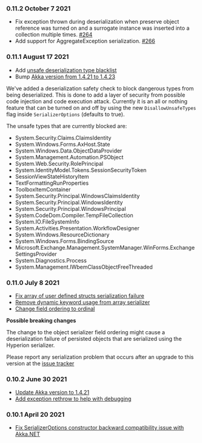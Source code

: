 ### 0.11.2 October 7 2021 ####
* Fix exception thrown during deserialization when preserve object reference was turned on 
  and a surrogate instance was inserted into a collection multiple times. [#264](https://github.com/akkadotnet/Hyperion/pull/264)
* Add support for AggregateException serialization. [#266](https://github.com/akkadotnet/Hyperion/pull/266)

### 0.11.1 August 17 2021 ####
* Add [unsafe deserialization type blacklist](https://github.com/akkadotnet/Hyperion/pull/242)
* Bump [Akka version from 1.4.21 to 1.4.23](https://github.com/akkadotnet/Hyperion/pull/246)

We've added a deserialization safety check to block dangerous types from being deserialized. 
This is done to add a layer of security from possible code injection and code execution attack.
Currently it is an all or nothing feature that can be turned on and off by using the new `DisallowUnsafeTypes` flag inside `SerializerOptions` (defaults to true).

The unsafe types that are currently blocked are:
- System.Security.Claims.ClaimsIdentity
- System.Windows.Forms.AxHost.State
- System.Windows.Data.ObjectDataProvider
- System.Management.Automation.PSObject
- System.Web.Security.RolePrincipal
- System.IdentityModel.Tokens.SessionSecurityToken
- SessionViewStateHistoryItem
- TextFormattingRunProperties
- ToolboxItemContainer
- System.Security.Principal.WindowsClaimsIdentity
- System.Security.Principal.WindowsIdentity
- System.Security.Principal.WindowsPrincipal
- System.CodeDom.Compiler.TempFileCollection
- System.IO.FileSystemInfo
- System.Activities.Presentation.WorkflowDesigner
- System.Windows.ResourceDictionary
- System.Windows.Forms.BindingSource
- Microsoft.Exchange.Management.SystemManager.WinForms.ExchangeSettingsProvider
- System.Diagnostics.Process
- System.Management.IWbemClassObjectFreeThreaded

### 0.11.0 July 8 2021 ####
* [Fix array of user defined structs serialization failure](https://github.com/akkadotnet/Hyperion/pull/235)
* [Remove dynamic keyword usage from array serializer](https://github.com/akkadotnet/Hyperion/pull/139)
* [Change field ordering to ordinal](https://github.com/akkadotnet/Hyperion/pull/236)

**Possible breaking changes**

The change to the object serializer field ordering might cause a deserialization failure of persisted objects
that are serialized using the Hyperion serializer.

Please report any serialization problem that occurs after an upgrade to this version at the
[issue tracker](https://github.com/akkadotnet/Hyperion/issues)

### 0.10.2 June 30 2021 ####
* [Update Akka version to 1.4.21](https://github.com/akkadotnet/akka.net/releases/tag/1.4.21)
* [Add exception rethrow to help with debugging](https://github.com/akkadotnet/Hyperion/pull/229)

### 0.10.1 April 20 2021 ####
* [Fix SerializerOptions constructor backward compatibility issue with Akka.NET](https://github.com/akkadotnet/Hyperion/pull/214)
